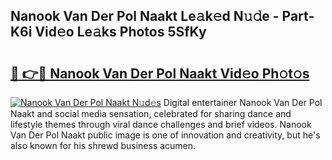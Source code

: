 ## Nanook Van Der Pol Naakt Le𝚊k𝚎d N𝚞𝚍e - Part-K6i Vid𝚎o Le𝚊ks Photos 5SfKy

# <h2><a href="http://fb3wbo.evod.top/?m=Nanook+Van+Der+Pol+Naakt">🔗 👉🔴 Nanook Van Der Pol Naakt Vid𝚎o Ph𝚘t𝚘s</a></h2>

[![Nanook Van Der Pol Naakt N𝚞d𝚎s](https://i.imgur.com/8V9OHl7.gif)](http://fb3wbo.evod.top/?m=Nanook+Van+Der+Pol+Naakt)
Digital entertainer Nanook Van Der Pol Naakt and social media sensation, celebrated for sharing dance and lifestyle themes through viral dance challenges and brief videos. Nanook Van Der Pol Naakt public image is one of innovation and creativity, but he's also known for his shrewd business acumen. 
